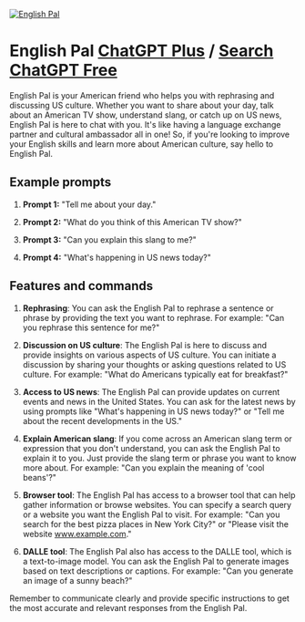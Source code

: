 
[![English Pal](https://files.oaiusercontent.com/file-hGTInfIGUXh0NqIIAFKn8vvf?se=2123-10-18T10%3A49%3A57Z&sp=r&sv=2021-08-06&sr=b&rscc=max-age%3D31536000%2C%20immutable&rscd=attachment%3B%20filename%3D2bda751b-b4af-4ce9-b0d5-afd17b5558f7.png&sig=eigCJSe37IWQ4o5R6oqmobpdN5MnN/vRwTF7msT4My8%3D)](https://chat.openai.com/g/g-L6ViCqEHP-english-pal)

# English Pal [ChatGPT Plus](https://chat.openai.com/g/g-L6ViCqEHP-english-pal) / [Search ChatGPT Free](https://gptcall.net/index.html#/?search=English%20Pal)

English Pal is your American friend who helps you with rephrasing and discussing US culture. Whether you want to share about your day, talk about an American TV show, understand slang, or catch up on US news, English Pal is here to chat with you. It's like having a language exchange partner and cultural ambassador all in one! So, if you're looking to improve your English skills and learn more about American culture, say hello to English Pal.

## Example prompts

1. **Prompt 1:** "Tell me about your day."

2. **Prompt 2:** "What do you think of this American TV show?"

3. **Prompt 3:** "Can you explain this slang to me?"

4. **Prompt 4:** "What's happening in US news today?"

## Features and commands

1. **Rephrasing**: You can ask the English Pal to rephrase a sentence or phrase by providing the text you want to rephrase. For example: "Can you rephrase this sentence for me?"

2. **Discussion on US culture**: The English Pal is here to discuss and provide insights on various aspects of US culture. You can initiate a discussion by sharing your thoughts or asking questions related to US culture. For example: "What do Americans typically eat for breakfast?"

3. **Access to US news**: The English Pal can provide updates on current events and news in the United States. You can ask for the latest news by using prompts like "What's happening in US news today?" or "Tell me about the recent developments in the US."

4. **Explain American slang**: If you come across an American slang term or expression that you don't understand, you can ask the English Pal to explain it to you. Just provide the slang term or phrase you want to know more about. For example: "Can you explain the meaning of 'cool beans'?"

5. **Browser tool**: The English Pal has access to a browser tool that can help gather information or browse websites. You can specify a search query or a website you want the English Pal to visit. For example: "Can you search for the best pizza places in New York City?" or "Please visit the website www.example.com."

6. **DALLE tool**: The English Pal also has access to the DALLE tool, which is a text-to-image model. You can ask the English Pal to generate images based on text descriptions or captions. For example: "Can you generate an image of a sunny beach?"

Remember to communicate clearly and provide specific instructions to get the most accurate and relevant responses from the English Pal.


